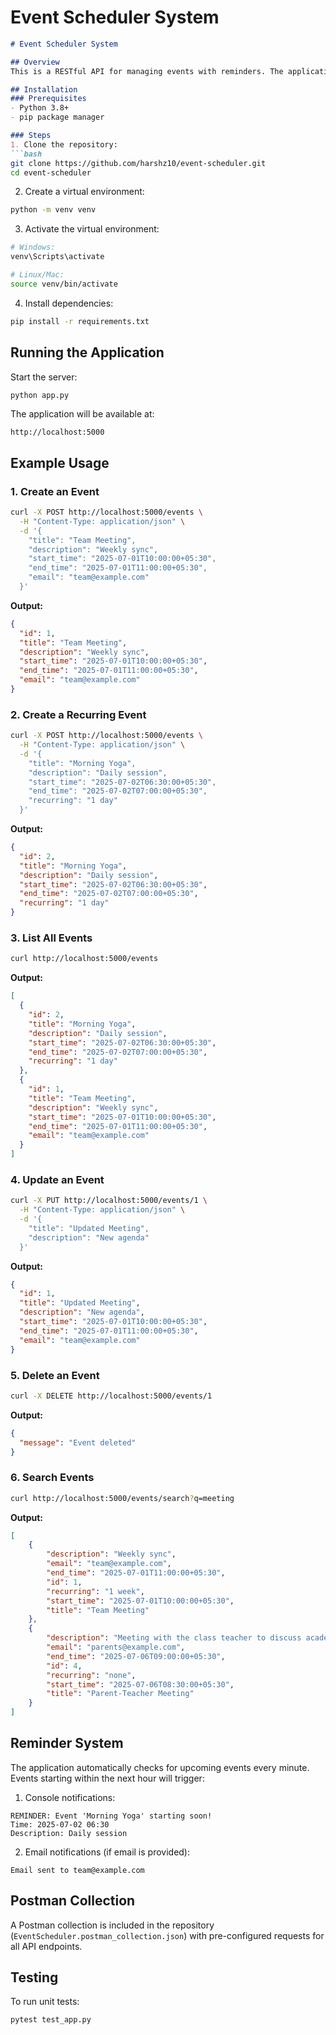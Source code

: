 # Event Scheduler System 

```markdown
# Event Scheduler System

## Overview
This is a RESTful API for managing events with reminders. The application allows users to create, view, update, and delete events with persistent storage.

## Installation
### Prerequisites
- Python 3.8+
- pip package manager

### Steps
1. Clone the repository:
```bash
git clone https://github.com/harshz10/event-scheduler.git
cd event-scheduler
```

2. Create a virtual environment:
```bash
python -m venv venv
```

3. Activate the virtual environment:
```bash
# Windows:
venv\Scripts\activate

# Linux/Mac:
source venv/bin/activate
```

4. Install dependencies:
```bash
pip install -r requirements.txt
```

## Running the Application
Start the server:
```bash
python app.py
```

The application will be available at:
```
http://localhost:5000
```

## Example Usage
### 1. Create an Event
```bash
curl -X POST http://localhost:5000/events \
  -H "Content-Type: application/json" \
  -d '{
    "title": "Team Meeting",
    "description": "Weekly sync",
    "start_time": "2025-07-01T10:00:00+05:30",
    "end_time": "2025-07-01T11:00:00+05:30",
    "email": "team@example.com"
  }'
```

**Output:**
```json
{
  "id": 1,
  "title": "Team Meeting",
  "description": "Weekly sync",
  "start_time": "2025-07-01T10:00:00+05:30",
  "end_time": "2025-07-01T11:00:00+05:30",
  "email": "team@example.com"
}
```

### 2. Create a Recurring Event
```bash
curl -X POST http://localhost:5000/events \
  -H "Content-Type: application/json" \
  -d '{
    "title": "Morning Yoga",
    "description": "Daily session",
    "start_time": "2025-07-02T06:30:00+05:30",
    "end_time": "2025-07-02T07:00:00+05:30",
    "recurring": "1 day"
  }'
```

**Output:**
```json
{
  "id": 2,
  "title": "Morning Yoga",
  "description": "Daily session",
  "start_time": "2025-07-02T06:30:00+05:30",
  "end_time": "2025-07-02T07:00:00+05:30",
  "recurring": "1 day"
}
```

### 3. List All Events
```bash
curl http://localhost:5000/events
```

**Output:**
```json
[
  {
    "id": 2,
    "title": "Morning Yoga",
    "description": "Daily session",
    "start_time": "2025-07-02T06:30:00+05:30",
    "end_time": "2025-07-02T07:00:00+05:30",
    "recurring": "1 day"
  },
  {
    "id": 1,
    "title": "Team Meeting",
    "description": "Weekly sync",
    "start_time": "2025-07-01T10:00:00+05:30",
    "end_time": "2025-07-01T11:00:00+05:30",
    "email": "team@example.com"
  }
]
```

### 4. Update an Event
```bash
curl -X PUT http://localhost:5000/events/1 \
  -H "Content-Type: application/json" \
  -d '{
    "title": "Updated Meeting",
    "description": "New agenda"
  }'
```

**Output:**
```json
{
  "id": 1,
  "title": "Updated Meeting",
  "description": "New agenda",
  "start_time": "2025-07-01T10:00:00+05:30",
  "end_time": "2025-07-01T11:00:00+05:30",
  "email": "team@example.com"
}
```

### 5. Delete an Event
```bash
curl -X DELETE http://localhost:5000/events/1
```

**Output:**
```json
{
  "message": "Event deleted"
}
```

### 6. Search Events
```bash
curl http://localhost:5000/events/search?q=meeting
```

**Output:**
```json
[
    {
        "description": "Weekly sync",
        "email": "team@example.com",
        "end_time": "2025-07-01T11:00:00+05:30",
        "id": 1,
        "recurring": "1 week",
        "start_time": "2025-07-01T10:00:00+05:30",
        "title": "Team Meeting"
    },
    {
        "description": "Meeting with the class teacher to discuss academic performance.",
        "email": "parents@example.com",
        "end_time": "2025-07-06T09:00:00+05:30",
        "id": 4,
        "recurring": "none",
        "start_time": "2025-07-06T08:30:00+05:30",
        "title": "Parent-Teacher Meeting"
    }
]
```

## Reminder System
The application automatically checks for upcoming events every minute. Events starting within the next hour will trigger:

1. Console notifications:
```
REMINDER: Event 'Morning Yoga' starting soon!
Time: 2025-07-02 06:30
Description: Daily session
```

2. Email notifications (if email is provided):
```
Email sent to team@example.com
```

## Postman Collection
A Postman collection is included in the repository (`EventScheduler.postman_collection.json`) with pre-configured requests for all API endpoints.

## Testing
To run unit tests:
```bash
pytest test_app.py
```
